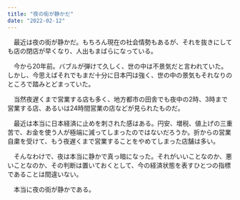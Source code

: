 ```yaml
---
title: "夜の街が静かだ"
date: "2022-02-12"
---
```


　最近は夜の街が静かだ。もちろん現在の社会情勢もあるが、それを抜きにしても店の閉店が早くなり、人出もまばらになっている。

　今から20年前。バブルが弾けて久しく、世の中は不景気だと言われていた。しかし、今思えばそれでもまだ十分に日本円は強く、世の中の景気もそれなりのところで踏みとどまっていた。

　当然夜遅くまで営業する店も多く、地方都市の田舎でも夜中の2時、3時まで営業する店、あるいは24時間営業の店などが見られたものだ。

　最近は本当に日本経済に止めを刺された感はある。円安、増税、値上げの三重苦で、お金を使う人が極端に減ってしまったのではないだろうか。折からの営業自粛を受けて、もう夜遅くまで営業することをやめてしまった店舗は多い。

　そんなわけで、夜は本当に静かで真っ暗になった。それがいいことなのか、悪いことなのか、その判断は置いておくとして、今の経済状態を表すひとつの指標であることは間違いない。

　本当に夜の街が静かである。
